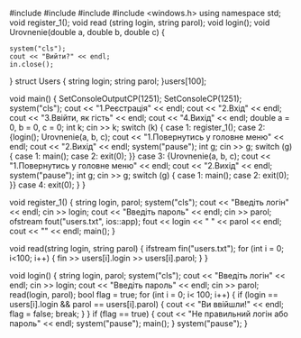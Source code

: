 #include <iostream>
#include <fstream>
#include <string>
#include <windows.h>
using namespace std;
void register_1();
void read (string login, string parol);
void login();
void Urovnenie(double a, double b, double c)
{
	
	system("cls");
	cout << "Вийти?" << endl;
	in.close();
}
struct Users
{
	string login;
	string parol;
}users[100];

void main() {
	SetConsoleOutputCP(1251);
	SetConsoleCP(1251);
	system("cls");
	cout << "1.Реєстрація" << endl;
	cout << "2.Вхід" << endl;
	cout << "3.Ввійти, як гість" << endl;
	cout << "4.Вихід" << endl;
	double a = 0, b = 0, c = 0;
	int k;
	cin >> k;
	switch (k) {
	case 1: register_1();
	case 2: {login();
		Urovnenie(a, b, c);
		cout << "1.Повернутись у головне меню" << endl;
		cout << "2.Вихід" << endl;
		system("pause");
		int g;
		cin >> g;
		switch (g)
		{
		case 1: main();
		case 2: exit(0);
		}}
	case 3: {Urovnenie(a, b, c);
		cout << "1.Повернутись у головне меню" << endl;
		cout << "2.Вихід" << endl;
		system("pause");
		int g;
		cin >> g;
		switch (g)
		{
		case 1: main();
		case 2: exit(0);
		}}
	case 4: exit(0);
	}
}

void register_1() {
	string login, parol;
	system("cls");
	cout << "Введіть логін" << endl;
	cin >> login;
	cout << "Введіть пароль" << endl;
	cin >> parol;
	ofstream fout("users.txt", ios::app);
	fout << login << " " << parol << endl;
	cout << "" << endl;
	main();
}

void read(string login, string parol) {
	ifstream fin("users.txt");
	for (int i = 0; i<100; i++) {
		fin >> users[i].login >> users[i].parol;
	}
}

void login() {
	string login, parol;
	system("cls");
	cout << "Введіть логін" << endl;
	cin >> login;
	cout << "Введіть пароль" << endl;
	cin >> parol;
	read(login, parol);
	bool flag = true;
	for (int i = 0; i< 100; i++) {
		if (login == users[i].login && parol == users[i].parol) {
			cout << "Ви ввійшли!" << endl;
			flag = false;
			break;
		}
	}
	if (flag == true) {
		cout << "Не правильний логін або пароль" << endl;
		system("pause");
		main();
	}
	system("pause");
}
